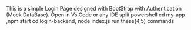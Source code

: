 This is a simple Login Page designed with BootStrap with Authentication (Mock DataBase).
Open in Vs Code or any IDE
split powershell
cd my-app ,npm start
cd login-backend, node index.js
run these(4,5) commands
